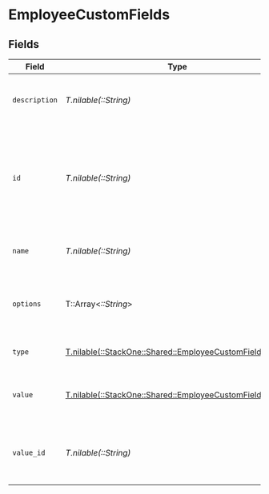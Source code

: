 # EmployeeCustomFields


## Fields

| Field                                                                                                        | Type                                                                                                         | Required                                                                                                     | Description                                                                                                  | Example                                                                                                      |
| ------------------------------------------------------------------------------------------------------------ | ------------------------------------------------------------------------------------------------------------ | ------------------------------------------------------------------------------------------------------------ | ------------------------------------------------------------------------------------------------------------ | ------------------------------------------------------------------------------------------------------------ |
| `description`                                                                                                | *T.nilable(::String)*                                                                                        | :heavy_minus_sign:                                                                                           | The description of the custom field.                                                                         | The completion status of the employee's training.                                                            |
| `id`                                                                                                         | *T.nilable(::String)*                                                                                        | :heavy_minus_sign:                                                                                           | The unique identifier for the custom field, which defaults to the name property if the ID is not accessible. | custom_field_123                                                                                             |
| `name`                                                                                                       | *T.nilable(::String)*                                                                                        | :heavy_minus_sign:                                                                                           | The name of the custom field.                                                                                | Training Completion Status                                                                                   |
| `options`                                                                                                    | T::Array<*::String*>                                                                                         | :heavy_minus_sign:                                                                                           | An array of possible options for the custom field.                                                           | [<br/>"Not Started",<br/>"In Progress",<br/>"Completed",<br/>"Overdue"<br/>]                                 |
| `type`                                                                                                       | [T.nilable(::StackOne::Shared::EmployeeCustomFieldsType)](../../models/shared/employeecustomfieldstype.md)   | :heavy_minus_sign:                                                                                           | The type of the custom field.                                                                                | Dropdown                                                                                                     |
| `value`                                                                                                      | [T.nilable(::StackOne::Shared::EmployeeCustomFieldsValue)](../../models/shared/employeecustomfieldsvalue.md) | :heavy_minus_sign:                                                                                           | The value associated with the custom field.                                                                  | Completed                                                                                                    |
| `value_id`                                                                                                   | *T.nilable(::String)*                                                                                        | :heavy_minus_sign:                                                                                           | The unique identifier for the value of the custom field.                                                     | value_456                                                                                                    |